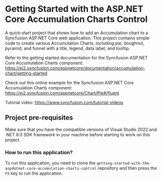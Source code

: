 # Getting Started with the ASP.NET Core Accumulation Charts Control

A quick-start project that shows how to add an Accumulation chart to a Syncfusion ASP.NET Core web application. This project contains simple code to create various Accumulation Charts, including pie, doughnut, pyramid, and funnel with a title, legend, data label, and tooltip.

Refer to the getting started documentation for the Syncfusion ASP.NET Core Accumulation Charts component: 
https://ej2.syncfusion.com/aspnetcore/documentation/accumulation-chart/getting-started

Check out this online example for the Syncfusion ASP.NET Core Accumulation Charts component:
https://ej2.syncfusion.com/aspnetcore/Chart/Pie#/fluent 

Tutorial video: https://www.syncfusion.com/tutorial-videos  

## Project pre-requisites

Make sure that you have the compatible versions of Visual Studio 2022 and .NET 8.0 SDK framework in your machine before starting to work on this project.

### How to run this application?

To run this application, you need to clone the `getting-started-with-the-aspdotnet-core-accumulation-charts-control` repository and then press the `F5` key to run the application.
